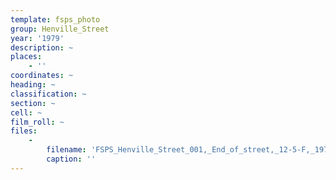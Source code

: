 ```yaml
---
template: fsps_photo
group: Henville_Street
year: '1979'
description: ~
places:
    - ''
coordinates: ~
heading: ~
classification: ~
section: ~
cell: ~
film_roll: ~
files:
    -
        filename: 'FSPS_Henville_Street_001,_End_of_street,_12-5-F,_1979.png'
        caption: ''
---
```

